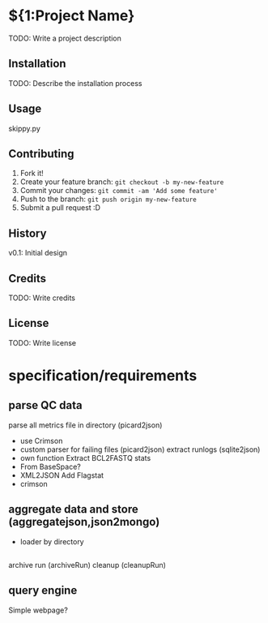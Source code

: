 # ${1:Project Name}

TODO: Write a project description

## Installation

TODO: Describe the installation process

## Usage
skippy.py <RUNDIRECTORY>

## Contributing

1. Fork it!
2. Create your feature branch: `git checkout -b my-new-feature`
3. Commit your changes: `git commit -am 'Add some feature'`
4. Push to the branch: `git push origin my-new-feature`
5. Submit a pull request :D

## History

v0.1: Initial design

## Credits

TODO: Write credits

## License

TODO: Write license


# specification/requirements
## parse QC data
parse all metrics file in directory (picard2json)
- use Crimson
- custom parser for failing files (picard2json)
extract runlogs (sqlite2json)
- own function
Extract BCL2FASTQ stats
- From BaseSpace?
- XML2JSON
Add Flagstat
- crimson
## aggregate data and store (aggregatejson,json2mongo)
- loader by directory
##
archive run (archiveRun)
cleanup (cleanupRun)
## query engine
Simple webpage?
